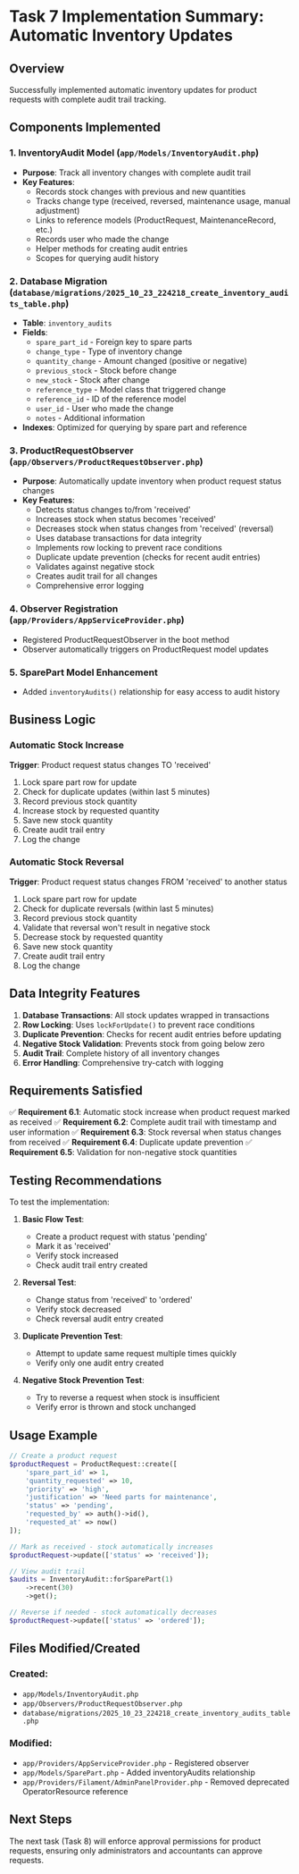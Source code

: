 # Task 7 Implementation Summary: Automatic Inventory Updates

## Overview
Successfully implemented automatic inventory updates for product requests with complete audit trail tracking.

## Components Implemented

### 1. InventoryAudit Model (`app/Models/InventoryAudit.php`)
- **Purpose**: Track all inventory changes with complete audit trail
- **Key Features**:
  - Records stock changes with previous and new quantities
  - Tracks change type (received, reversed, maintenance usage, manual adjustment)
  - Links to reference models (ProductRequest, MaintenanceRecord, etc.)
  - Records user who made the change
  - Helper methods for creating audit entries
  - Scopes for querying audit history

### 2. Database Migration (`database/migrations/2025_10_23_224218_create_inventory_audits_table.php`)
- **Table**: `inventory_audits`
- **Fields**:
  - `spare_part_id` - Foreign key to spare parts
  - `change_type` - Type of inventory change
  - `quantity_change` - Amount changed (positive or negative)
  - `previous_stock` - Stock before change
  - `new_stock` - Stock after change
  - `reference_type` - Model class that triggered change
  - `reference_id` - ID of the reference model
  - `user_id` - User who made the change
  - `notes` - Additional information
- **Indexes**: Optimized for querying by spare part and reference

### 3. ProductRequestObserver (`app/Observers/ProductRequestObserver.php`)
- **Purpose**: Automatically update inventory when product request status changes
- **Key Features**:
  - Detects status changes to/from 'received'
  - Increases stock when status becomes 'received'
  - Decreases stock when status changes from 'received' (reversal)
  - Uses database transactions for data integrity
  - Implements row locking to prevent race conditions
  - Duplicate update prevention (checks for recent audit entries)
  - Validates against negative stock
  - Creates audit trail for all changes
  - Comprehensive error logging

### 4. Observer Registration (`app/Providers/AppServiceProvider.php`)
- Registered ProductRequestObserver in the boot method
- Observer automatically triggers on ProductRequest model updates

### 5. SparePart Model Enhancement
- Added `inventoryAudits()` relationship for easy access to audit history

## Business Logic

### Automatic Stock Increase
**Trigger**: Product request status changes TO 'received'
1. Lock spare part row for update
2. Check for duplicate updates (within last 5 minutes)
3. Record previous stock quantity
4. Increase stock by requested quantity
5. Save new stock quantity
6. Create audit trail entry
7. Log the change

### Automatic Stock Reversal
**Trigger**: Product request status changes FROM 'received' to another status
1. Lock spare part row for update
2. Check for duplicate reversals (within last 5 minutes)
3. Record previous stock quantity
4. Validate that reversal won't result in negative stock
5. Decrease stock by requested quantity
6. Save new stock quantity
7. Create audit trail entry
8. Log the change

## Data Integrity Features

1. **Database Transactions**: All stock updates wrapped in transactions
2. **Row Locking**: Uses `lockForUpdate()` to prevent race conditions
3. **Duplicate Prevention**: Checks for recent audit entries before updating
4. **Negative Stock Validation**: Prevents stock from going below zero
5. **Audit Trail**: Complete history of all inventory changes
6. **Error Handling**: Comprehensive try-catch with logging

## Requirements Satisfied

✅ **Requirement 6.1**: Automatic stock increase when product request marked as received
✅ **Requirement 6.2**: Complete audit trail with timestamp and user information
✅ **Requirement 6.3**: Stock reversal when status changes from received
✅ **Requirement 6.4**: Duplicate update prevention
✅ **Requirement 6.5**: Validation for non-negative stock quantities

## Testing Recommendations

To test the implementation:

1. **Basic Flow Test**:
   - Create a product request with status 'pending'
   - Mark it as 'received'
   - Verify stock increased
   - Check audit trail entry created

2. **Reversal Test**:
   - Change status from 'received' to 'ordered'
   - Verify stock decreased
   - Check reversal audit entry created

3. **Duplicate Prevention Test**:
   - Attempt to update same request multiple times quickly
   - Verify only one audit entry created

4. **Negative Stock Prevention Test**:
   - Try to reverse a request when stock is insufficient
   - Verify error is thrown and stock unchanged

## Usage Example

```php
// Create a product request
$productRequest = ProductRequest::create([
    'spare_part_id' => 1,
    'quantity_requested' => 10,
    'priority' => 'high',
    'justification' => 'Need parts for maintenance',
    'status' => 'pending',
    'requested_by' => auth()->id(),
    'requested_at' => now()
]);

// Mark as received - stock automatically increases
$productRequest->update(['status' => 'received']);

// View audit trail
$audits = InventoryAudit::forSparePart(1)
    ->recent(30)
    ->get();

// Reverse if needed - stock automatically decreases
$productRequest->update(['status' => 'ordered']);
```

## Files Modified/Created

### Created:
- `app/Models/InventoryAudit.php`
- `app/Observers/ProductRequestObserver.php`
- `database/migrations/2025_10_23_224218_create_inventory_audits_table.php`

### Modified:
- `app/Providers/AppServiceProvider.php` - Registered observer
- `app/Models/SparePart.php` - Added inventoryAudits relationship
- `app/Providers/Filament/AdminPanelProvider.php` - Removed deprecated OperatorResource reference

## Next Steps

The next task (Task 8) will enforce approval permissions for product requests, ensuring only administrators and accountants can approve requests.
